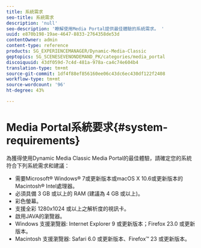 ```yaml
---
title: 系統需求
seo-title: 系統需求
description: 'null'
seo-description: '瞭解使用Media Portal提供最佳體驗的系統需求。 '
uuid: e870b198-19ae-4647-8833-2764358de53d
contentOwner: admin
content-type: reference
products: SG_EXPERIENCEMANAGER/Dynamic-Media-Classic
geptopics: SG_SCENESEVENONDEMAND_PK/categories/media_portal
discoiquuid: 43df059d-7c4d-481a-978a-ca4c74e604b4
translation-type: tm+mt
source-git-commit: 1df4f88ef856160ee06c43dc6ec430df122f2408
workflow-type: tm+mt
source-wordcount: '96'
ht-degree: 43%

---
```



# Media Portal系統要求{#system-requirements}

為獲得使用Dynamic Media Classic Media Portal的最佳體驗，請確定您的系統符合下列系統需求和建議：

* 需要Microsoft® Windows® 7或更新版本或macOS X 10.6或更新版本的Macintosh® Intel處理器。
* 必須具備 3 GB 或以上的 RAM (建議為 4 GB 或以上)。
* 彩色螢幕。
* 支援全彩 1280x1024 或以上之解析度的視訊卡。
* 啟用JAVA的瀏覽器。
* Windows 支援瀏覽器: Internet Explorer 9 或更新版本；Firefox 23.0 或更新版本。
* Macintosh 支援瀏覽器: Safari 6.0 或更新版本、Firefox™ 23 或更新版本。


